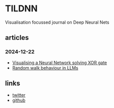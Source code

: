 # TILDNN

Visualisation focussed journal on Deep Neural Nets

## articles

### 2024-12-22
- [Visualising a Neural Network solving XOR gate](articles/2024-12-22/A00001.md)
- [Random walk behaviour in LLMs](articles/2024-12-22/A00002.md)

## links
- [twitter](https://x.com/attentionmech)
- [github](https://github.com/attentionmech)

